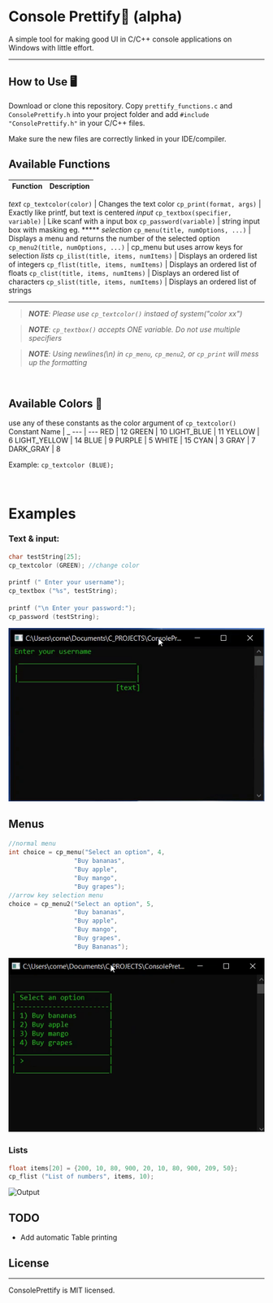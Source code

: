 # Console Prettify🎨 (alpha)
A simple tool for making good UI in C/C++ console applications on Windows with little effort.

---

## How to Use 🖥️
Download or clone this repository. Copy `prettify_functions.c` and `ConsolePrettify.h` into your project folder and add `#include "ConsolePrettify.h"` in your C/C++ files.

Make sure the new files are correctly linked in your IDE/compiler.

## Available Functions

Function | Description
--- | --- 
_text_
`cp_textcolor(color)` | Changes the text color
`cp_print(format, args)` | Exactly like printf, but text is centered
_input_
`cp_textbox(specifier, variable)` | Like scanf with a input box
`cp_password(variable)` | string input box with masking eg. *****
_selection_
`cp_menu(title, numOptions, ...)` | Displays a menu and returns the number of the selected option
`cp_menu2(title, numOptions, ...)` | cp_menu but uses arrow keys for selection
_lists_
`cp_ilist(title, items, numItems)` | Displays an ordered list of integers
`cp_flist(title, items, numItems)` | Displays an ordered list of floats
`cp_clist(title, items, numItems)` | Displays an ordered list of characters
`cp_slist(title, items, numItems)` | Displays an ordered list of strings

---
> _**NOTE**: Please use `cp_textcolor()` instaed of system("color xx")_

> _**NOTE**: `cp_textbox()` accepts ONE variable. Do not use multiple specifiers_

> _**NOTE**: Using newlines(\n) in `cp_menu`, `cp_menu2`, or `cp_print` will mess up the formatting_

<br>

## Available Colors 🌈
use any of these constants as the color argument of `cp_textcolor()`
Constant Name | _
--- | --- 
RED | 12
GREEN |  10
LIGHT_BLUE | 11
YELLOW | 6
LIGHT_YELLOW | 14
BLUE | 9
PURPLE | 5
WHITE | 15
CYAN | 3
GRAY | 7
DARK_GRAY | 8

Example: `cp_textcolor (BLUE);`

<br>

# Examples
### Text & input:

```c
char testString[25];
cp_textcolor (GREEN); //change color

printf (" Enter your username");
cp_textbox ("%s", testString);

printf ("\n Enter your password:");
cp_password (testString);
```
![Output](images/output1.gif)


## Menus
```c
//normal menu
int choice = cp_menu("Select an option", 4,
                  "Buy bananas",
                  "Buy apple",
                  "Buy mango",
                  "Buy grapes");
//arrow key selection menu
choice = cp_menu2("Select an option", 5,
                  "Buy bananas",
                  "Buy apple",
                  "Buy mango",
                  "Buy grapes",
                  "Buy Bananas");
```
![Output](images/output2.gif)


### Lists
```c
float items[20] = {200, 10, 80, 900, 20, 10, 80, 900, 209, 50};
cp_flist ("List of numbers", items, 10);
```
![Output](images/output3.gif)

## TODO
- Add automatic Table printing

## License
---
ConsolePrettify is MIT licensed.